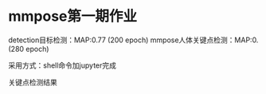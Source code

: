 # mmpose第一期作业
detection目标检测：MAP:0.77 (200 epoch)
mmpose人体关键点检测：MAP:0. (280 epoch)

采用方式：shell命令加jupyter完成

关键点检测结果


